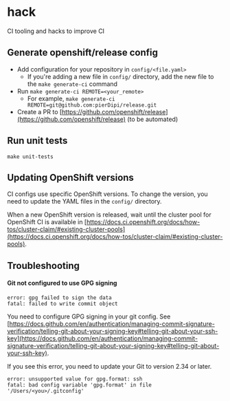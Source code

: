 # hack

CI tooling and hacks to improve CI

## Generate openshift/release config

- Add configuration for your repository in `config/<file.yaml>`
    - If you're adding a new file in `config/` directory, add the new file to the `make generate-ci`
      command
- Run `make generate-ci REMOTE=<your_remote>`
    - For example, `make generate-ci REMOTE=git@github.com:pierDipi/release.git`
- Create a PR to [https://github.com/openshift/release](https://github.com/openshift/release) (to be
  automated)

## Run unit tests

```shell
make unit-tests
```

## Updating OpenShift versions

CI configs use specific OpenShift versions. To change the version, you need to update the YAML files in the `config/` directory.

When a new OpenShift version is released, wait until the cluster pool for OpenShift CI is available in 
[https://docs.ci.openshift.org/docs/how-tos/cluster-claim/#existing-cluster-pools](https://docs.ci.openshift.org/docs/how-tos/cluster-claim/#existing-cluster-pools).


## Troubleshooting

#### Git not configured to use GPG signing

```
error: gpg failed to sign the data
fatal: failed to write commit object
```

You need to configure GPG signing in your git config. See [https://docs.github.com/en/authentication/managing-commit-signature-verification/telling-git-about-your-signing-key#telling-git-about-your-ssh-key](https://docs.github.com/en/authentication/managing-commit-signature-verification/telling-git-about-your-signing-key#telling-git-about-your-ssh-key).

If you see this error, you need to update your Git to version 2.34 or later.
```
error: unsupported value for gpg.format: ssh
fatal: bad config variable 'gpg.format' in file '/Users/<you>/.gitconfig'
```


